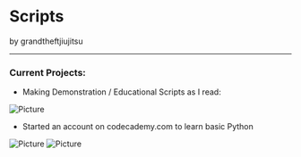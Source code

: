 Scripts
====================

by grandtheftjiujitsu
   
------------------

### Current Projects:
* Making Demonstration / Educational Scripts as I read:

![Picture](http://ecx.images-amazon.com/images/I/5173Q4Lj1JL.jpg)

* Started an account on codecademy.com to learn basic Python

![Picture](http://www.codecademy.com/assets/logo/logo--dark-blue.svg)
![Picture](http://www.bopen.eu/technologies/open-source-technologies/python-programming-language/content_logo)
